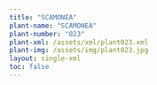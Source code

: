 ```yaml
---
title: "SCAMONEA"
plant-name: "SCAMONEA"
plant-number: "023"
plant-xml: /assets/xml/plant023.xml
plant-img: /assets/img/plant023.jpg
layout: single-xml
toc: false
---
```

